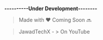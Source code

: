 **----------Under Development--------**

>    Made with ❤️ Coming Soon 🔜

>    JawadTechX - > On YouTube 
